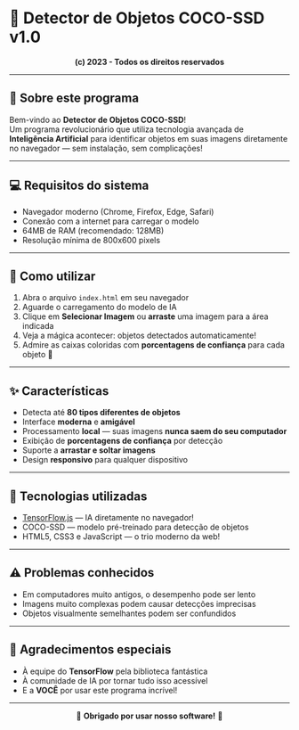 # 🎯 Detector de Objetos COCO-SSD v1.0

<p align="center">
  <strong>(c) 2023 - Todos os direitos reservados</strong>  
</p>

---

## 📌 Sobre este programa

Bem-vindo ao **Detector de Objetos COCO-SSD**!  
Um programa revolucionário que utiliza tecnologia avançada de **Inteligência Artificial** para identificar objetos em suas imagens diretamente no navegador — sem instalação, sem complicações!

---

## 💻 Requisitos do sistema

- Navegador moderno (Chrome, Firefox, Edge, Safari)
- Conexão com a internet para carregar o modelo
- 64MB de RAM (recomendado: 128MB)
- Resolução mínima de 800x600 pixels

---

## 🚀 Como utilizar

1. Abra o arquivo `index.html` em seu navegador
2. Aguarde o carregamento do modelo de IA
3. Clique em **Selecionar Imagem** ou **arraste** uma imagem para a área indicada
4. Veja a mágica acontecer: objetos detectados automaticamente!
5. Admire as caixas coloridas com **porcentagens de confiança** para cada objeto 🎉

---

## ✨ Características

- Detecta até **80 tipos diferentes de objetos**
- Interface **moderna** e **amigável**
- Processamento **local** — suas imagens **nunca saem do seu computador**
- Exibição de **porcentagens de confiança** por detecção
- Suporte a **arrastar e soltar imagens**
- Design **responsivo** para qualquer dispositivo

---

## 🧠 Tecnologias utilizadas

- [TensorFlow.js](https://www.tensorflow.org/js) — IA diretamente no navegador!
- COCO-SSD — modelo pré-treinado para detecção de objetos
- HTML5, CSS3 e JavaScript — o trio moderno da web!

---

## ⚠️ Problemas conhecidos

- Em computadores muito antigos, o desempenho pode ser lento
- Imagens muito complexas podem causar detecções imprecisas
- Objetos visualmente semelhantes podem ser confundidos

---

## 🙌 Agradecimentos especiais

- À equipe do **TensorFlow** pela biblioteca fantástica
- À comunidade de IA por tornar tudo isso acessível
- E a **VOCÊ** por usar este programa incrível!

---

<p align="center">
  🎉 <strong>Obrigado por usar nosso software!</strong> 🎉  
</p>
